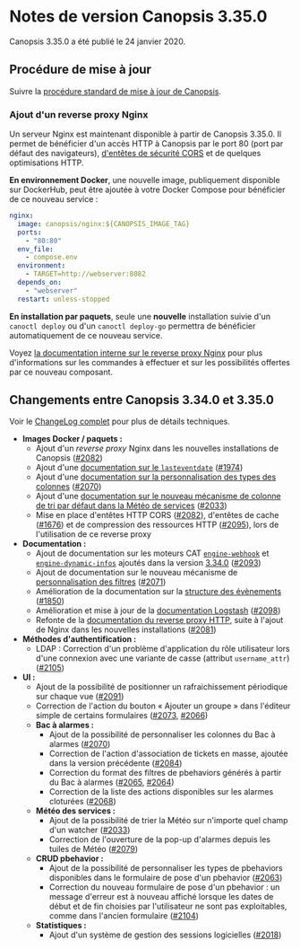 # Notes de version Canopsis 3.35.0

Canopsis 3.35.0 a été publié le 24 janvier 2020.

## Procédure de mise à jour

Suivre la [procédure standard de mise à jour de Canopsis](../guide-administration/mise-a-jour/index.md).

### Ajout d'un reverse proxy Nginx

Un serveur Nginx est maintenant disponible à partir de Canopsis 3.35.0. Il permet de bénéficier d'un accès HTTP à Canopsis par le port 80 (port par défaut des navigateurs), [d'entêtes de sécurité CORS](https://developer.mozilla.org/fr/docs/Web/HTTP/CORS) et de quelques optimisations HTTP.

**En environnement Docker**, une nouvelle image, publiquement disponible sur DockerHub, peut être ajoutée à votre Docker Compose pour bénéficier de ce nouveau service :

```yaml
nginx:
  image: canopsis/nginx:${CANOPSIS_IMAGE_TAG}
  ports:
    - "80:80"
  env_file:
    - compose.env
  environment:
    - TARGET=http://webserver:8082
  depends_on:
    - "webserver"
  restart: unless-stopped
```

**En installation par paquets**, seule une **nouvelle** installation suivie d'un `canoctl deploy` ou d'un `canoctl deploy-go` permettra de bénéficier automatiquement de ce nouveau service.

Voyez [la documentation interne sur le reverse proxy Nginx](../guide-administration/administration-avancee/reverse-proxy.md) pour plus d'informations sur les commandes à effectuer et sur les possibilités offertes par ce nouveau composant.

## Changements entre Canopsis 3.34.0 et 3.35.0

Voir le [ChangeLog complet](https://git.canopsis.net/canopsis/canopsis/blob/develop/CHANGELOG.md) pour plus de détails techniques.

*  **Images Docker / paquets :**
    *  Ajout d'un *reverse proxy* Nginx dans les nouvelles installations de Canopsis ([#2082](https://git.canopsis.net/canopsis/canopsis/issues/2082))
    *  Ajout d'une [documentation sur le `lasteventdate`](../guide-administration/administration-avancee/parametrage-base-donnees-canopsis.md) ([#1974](https://git.canopsis.net/canopsis/canopsis/issues/1974))
    *  Ajout d'une [documentation sur la personnalisation des types des colonnes](../guide-utilisation/interface/widgets/bac-a-alarmes/personnalisation-des-typages.md) ([#2070](https://git.canopsis.net/canopsis/canopsis/issues/2070))
    *  Ajout d'une [documentation sur le nouveau mécanisme de colonne de tri par défaut dans la Météo de services](../guide-utilisation/interface/widgets/meteo-des-services/index.md) ([#2033](https://git.canopsis.net/canopsis/canopsis/issues/2033))
    *  Mise en place d'entêtes HTTP CORS ([#2082](https://git.canopsis.net/canopsis/canopsis/issues/2082)), d'entêtes de cache ([#1676](https://git.canopsis.net/canopsis/canopsis/issues/1676)) et de compression des ressources HTTP ([#2095](https://git.canopsis.net/canopsis/canopsis/issues/2095)), lors de l'utilisation de ce reverse proxy
*  **Documentation :**
    *  Ajout de documentation sur les moteurs CAT [`engine-webhook`](../guide-administration/moteurs/moteur-webhook.md) et [`engine-dynamic-infos`](../guide-administration/moteurs/moteur-dynamic-infos.md) ajoutés dans la version [3.34.0](3.34.0.md) ([#2093](https://git.canopsis.net/canopsis/canopsis/issues/2093))
    *  Ajout de documentation sur le nouveau mécanisme de [personnalisation des filtres](../guide-utilisation/interface/filtres/personnalisation_filtres.md) ([#2071](https://git.canopsis.net/canopsis/canopsis/issues/2071))
    *  Amélioration de la documentation sur la [structure des évènements](../guide-developpement/struct-event.md) ([#1850](https://git.canopsis.net/canopsis/canopsis/issues/1850))
    *  Amélioration et mise à jour de la [documentation Logstash](../interconnexions/Transport/Logstash.md) ([#2098](https://git.canopsis.net/canopsis/canopsis/issues/2098))
    *  Refonte de la [documentation du reverse proxy HTTP](../guide-administration/administration-avancee/reverse-proxy.md), suite à l'ajout de Nginx dans les nouvelles installations ([#2081](https://git.canopsis.net/canopsis/canopsis/issues/2081))
*  **Méthodes d'authentification :**
    *  LDAP : Correction d'un problème d'application du rôle utilisateur lors d'une connexion avec une variante de casse (attribut `username_attr`) ([#2105](https://git.canopsis.net/canopsis/canopsis/issues/2105))
*  **UI :**
    *  Ajout de la possibilité de positionner un rafraichissement périodique sur chaque vue ([#2091](https://git.canopsis.net/canopsis/canopsis/issues/2091))
    *  Correction de l'action du bouton « Ajouter un groupe » dans l'éditeur simple de certains formulaires ([#2073](https://git.canopsis.net/canopsis/canopsis/issues/2073), [#2066](https://git.canopsis.net/canopsis/canopsis/issues/2066))
    *  **Bac à alarmes :**
        *  Ajout de la possibilité de personnaliser les colonnes du Bac à alarmes ([#2070](https://git.canopsis.net/canopsis/canopsis/issues/2070))
        *  Correction de l'action d'association de tickets en masse, ajoutée dans la version précédente ([#2084](https://git.canopsis.net/canopsis/canopsis/issues/2084))
        *  Correction du format des filtres de pbehaviors générés à partir du Bac à alarmes ([#2065](https://git.canopsis.net/canopsis/canopsis/issues/2065), [#2064](https://git.canopsis.net/canopsis/canopsis/issues/2064))
        *  Correction de la liste des actions disponibles sur les alarmes cloturées ([#2068](https://git.canopsis.net/canopsis/canopsis/issues/2068))
    *  **Météo des services :**
        *  Ajout de la possibilité de trier la Météo sur n'importe quel champ d'un watcher ([#2033](https://git.canopsis.net/canopsis/canopsis/issues/2033))
        *  Correction de l'ouverture de la pop-up d'alarmes depuis les tuiles de Météo ([#2079](https://git.canopsis.net/canopsis/canopsis/issues/2079))
    *  **CRUD pbehavior :**
         *  Ajout de la possibilité de personnaliser les types de pbehaviors disponibles dans le formulaire de pose d'un pbehavior ([#2063](https://git.canopsis.net/canopsis/canopsis/issues/2063))
         *  Correction du nouveau formulaire de pose d'un pbehavior : un message d'erreur est à nouveau affiché lorsque les dates de début et de fin choisies par l'utilisateur ne sont pas exploitables, comme dans l'ancien formulaire ([#2104](https://git.canopsis.net/canopsis/canopsis/issues/2104))
    *  **Statistiques :**
         *  Ajout d'un système de gestion des sessions logicielles ([#2018](https://git.canopsis.net/canopsis/canopsis/issues/2018))
